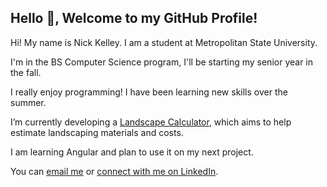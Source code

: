 ## Hello 👋, Welcome to my GitHub Profile!

Hi! My name is Nick Kelley. I am a student at Metropolitan State University.

I'm in the BS Computer Science program, I'll be starting my senior year in the fall. 

I really enjoy programming! I have been learning new skills over the summer.

I’m currently developing a [Landscape Calculator](https://github.com/nksz6/Landscape-Calculator), which aims to help estimate landscaping materials and costs.

I am learning Angular and plan to use it on my next project.

You can [email me](mailto:kelley.nicholas@outlook.com)
or [connect with me on LinkedIn](https://www.linkedin.com/in/kelleynick/).




<!--
**nksz6/nksz6* is a ✨ _special_ ✨ repository because its `README.md` (this file) appears on your GitHub profile.

Here are some ideas to get you started:

- 🔭 I’m currently working on ...
- 🌱 I’m currently learning ...
- 👯 I’m looking to collaborate on ...
- 🤔 I’m looking for help with ...
- 💬 Ask me about ...
- 📫 How to reach me: ...
- 😄 Pronouns: ...
- ⚡ Fun fact: ...
-->
              
